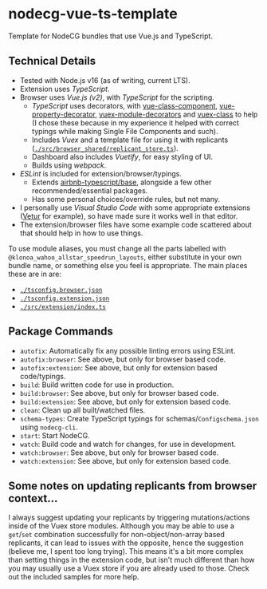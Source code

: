 # nodecg-vue-ts-template

Template for NodeCG bundles that use Vue.js and TypeScript.


## Technical Details

- Tested with Node.js v16 (as of writing, current LTS).
- Extension uses *TypeScript*.
- Browser uses *Vue.js (v2)*, with *TypeScript* for the scripting.
  - *TypeScript* uses decorators, with [vue-class-component](https://github.com/vuejs/vue-class-component), [vue-property-decorator](https://github.com/kaorun343/vue-property-decorator), [vuex-module-decorators](https://github.com/championswimmer/vuex-module-decorators) and [vuex-class](https://github.com/ktsn/vuex-class) to help (I chose these because in my experience it helped with correct typings while making Single File Components and such).
  - Includes *Vuex* and a template file for using it with replicants ([`./src/browser_shared/replicant_store.ts`](src/browser_shared/replicant_store.ts)).
  - Dashboard also includes *Vuetify*, for easy styling of UI.
  - Builds using *webpack*.
- *ESLint* is included for extension/browser/typings.
  - Extends [airbnb-typescript/base](https://github.com/iamturns/eslint-config-airbnb-typescript), alongside a few other recommended/essential packages.
  - Has some personal choices/override rules, but not many.
- I personally use *Visual Studio Code* with some appropriate extensions ([Vetur](https://github.com/vuejs/vetur) for example), so have made sure it works well in that editor.
- The extension/browser files have some example code scattered about that should help in how to use things.

To use module aliases, you must change all the parts labelled with `@klonoa_wahoo_allstar_speedrun_layouts`, either substitute in your own bundle name, or something else you feel is appropriate. The main places these are in are:
- [`./tsconfig.browser.json`](tsconfig.browser.json)
- [`./tsconfig.extension.json`](tsconfig.extension.json)
- [`./src/extension/index.ts`](src/extension/index.ts)


## Package Commands

- `autofix`: Automatically fix any possible linting errors using ESLint.
- `autofix:browser`: See above, but only for browser based code.
- `autofix:extension`: See above, but only for extension based code/typings.
- `build`: Build written code for use in production.
- `build:browser`: See above, but only for browser based code.
- `build:extension`: See above, but only for extension based code.
- `clean`: Clean up all built/watched files.
- `schema-types`: Create TypeScript typings for schemas/`Configschema.json` using `nodecg-cli`.
- `start`: Start NodeCG.
- `watch`: Build code and watch for changes, for use in development.
- `watch:browser`: See above, but only for browser based code.
- `watch:extension`: See above, but only for extension based code.


## Some notes on updating replicants from browser context...

I always suggest updating your replicants by triggering mutations/actions inside of the Vuex store modules. Although you may be able to use a `get`/`set` combination successfully for non-object/non-array based replicants, it can lead to issues with the opposite, hence the suggestion (believe me, I spent too long trying). This means it's a bit more complex than setting things in the extension code, but isn't much different than how you may usually use a Vuex store if you are already used to those. Check out the included samples for more help.
